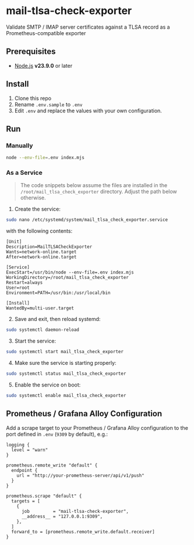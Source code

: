 # mail-tlsa-check-exporter

Validate SMTP / IMAP server certificates against a TLSA record as a Prometheus-compatible exporter

## Prerequisites

- [Node.js](https://nodejs.org/) **v23.9.0** or later

## Install

1. Clone this repo
2. Rename `.env.sample` to `.env`
3. Edit `.env` and replace the values with your own configuration.

## Run

### Manually

```sh
node --env-file=.env index.mjs
```

### As a Service

> The code snippets below assume the files are installed in the `/root/mail_tlsa_check_exporter` directory. Adjust the path below otherwise.

1. Create the service:
  ```sh
  sudo nano /etc/systemd/system/mail_tlsa_check_exporter.service
  ```
  with the following contents:
  ```service
  [Unit]
  Description=MailTLSACheckExporter
  Wants=network-online.target
  After=network-online.target
  
  [Service]
  ExecStart=/usr/bin/node --env-file=.env index.mjs
  WorkingDirectory=/root/mail_tlsa_check_exporter
  Restart=always
  User=root
  Environment=PATH=/usr/bin:/usr/local/bin
  
  [Install]
  WantedBy=multi-user.target
  ```
2. Save and exit, then reload systemd:
  ```sh
  sudo systemctl daemon-reload
  ```
3. Start the service:
  ```sh
  sudo systemctl start mail_tlsa_check_exporter
  ```
4. Make sure the service is starting properly:
  ```sh
  sudo systemctl status mail_tlsa_check_exporter
  ```
5. Enable the service on boot:
  ```sh
  sudo systemctl enable mail_tlsa_check_exporter
  ```


## Prometheus / Grafana Alloy Configuration

Add a scrape target to your Prometheus / Grafana Alloy configuration to the port defined in `.env` (`9309` by default), e.g.:

```river
logging {
  level = "warn"
}

prometheus.remote_write "default" {
  endpoint {
    url = "http://your-prometheus-server/api/v1/push"
  }
}

prometheus.scrape "default" {
  targets = [
    {
      job         = "mail-tlsa-check-exporter",
      __address__ = "127.0.0.1:9309",
    },
  ]
  forward_to = [prometheus.remote_write.default.receiver]
}
```